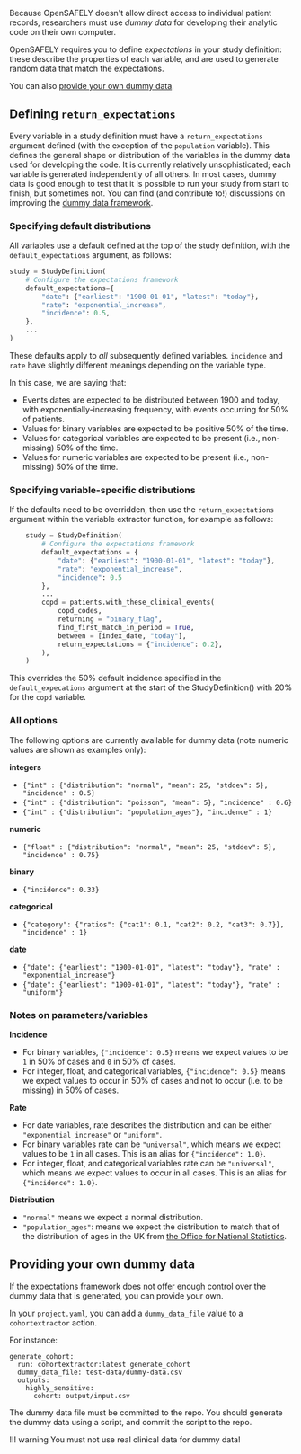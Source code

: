 Because OpenSAFELY doesn't allow direct access to individual patient records, researchers must use *dummy data* for developing their analytic code on their own computer.

OpenSAFELY requires you to define *expectations* in your study definition: these describe the properties of each variable, and are used to generate random data that match the expectations.

You can also [provide your own dummy data](#providing-your-own-dummy-data).

## Defining `return_expectations`

Every variable in a study definition must have a `return_expectations` argument defined (with the exception of the `population` variable).
This defines the general shape or distribution of the variables in the dummy data used for developing the code.  It is currently relatively unsophisticated; each variable is generated independently of all others. In most cases, dummy data is good enough to test that it is possible to run your study from start to finish, but sometimes not. You can find (and contribute to!) discussions on improving the [dummy data framework](https://github.com/opensafely/cohort-extractor/issues/221).

### Specifying default distributions

All variables use a default defined at the top of the study definition, with the `default_expectations` argument, as follows:

```py
study = StudyDefinition(
    # Configure the expectations framework
    default_expectations={
        "date": {"earliest": "1900-01-01", "latest": "today"},
        "rate": "exponential_increase",
        "incidence": 0.5,
    },
    ...
)
```

These defaults apply to *all* subsequently defined variables. `incidence` and `rate` have slightly different meanings depending on the variable type. 

In this case, we are saying that:

* Events dates are expected to be distributed between 1900 and today, with exponentially-increasing frequency, with events occurring for 50% of patients.
* Values for binary variables are expected to be positive 50% of the time.
* Values for categorical variables are expected to be present (i.e., non-missing) 50% of the time.
* Values for numeric variables are expected to be present (i.e., non-missing) 50% of the time.

### Specifying variable-specific distributions
If the defaults need to be overridden, then use the `return_expectations` argument within the variable extractor function, for example as follows:

```py linenums="1" hl_lines="6 14"
    study = StudyDefinition(
        # Configure the expectations framework
        default_expectations = {
            "date": {"earliest": "1900-01-01", "latest": "today"},
            "rate": "exponential_increase",
            "incidence": 0.5
        },
        ...
        copd = patients.with_these_clinical_events(
            copd_codes,
            returning = "binary_flag",
            find_first_match_in_period = True,
            between = [index_date, "today"],
            return_expectations = {"incidence": 0.2},
        ),
    )
```
This overrides the 50% default incidence specified in the `default_expecations` argument at the start of the StudyDefinition() with 20% for the `copd` variable.

### All options
The following options are currently available for dummy data (note numeric values are shown as examples only):

**integers**

* `{"int" : {"distribution": "normal", "mean": 25, "stddev": 5}, "incidence" : 0.5}`
* `{"int" : {"distribution": "poisson", "mean": 5}, "incidence" : 0.6}`
* `{"int" : {"distribution": "population_ages"}, "incidence" : 1}`

**numeric**

* `{"float" : {"distribution": "normal", "mean": 25, "stddev": 5}, "incidence" : 0.75}`

**binary**

* `{"incidence": 0.33}`

**categorical**

* `{"category": {"ratios": {"cat1": 0.1, "cat2": 0.2, "cat3": 0.7}}, "incidence" : 1}`

**date**

*	`{"date": {"earliest": "1900-01-01", "latest": "today"}, "rate" : "exponential_increase"}`
*	`{"date": {"earliest": "1900-01-01", "latest": "today"}, "rate" : "uniform"}`


### Notes on parameters/variables

**Incidence**

* For binary variables, `{"incidence": 0.5}` means we expect values to be `1` in 50% of cases and `0` in 50% of cases.
* For integer, float, and categorical variables, `{"incidence": 0.5}` means we expect values to occur in 50% of cases and not to occur (i.e. to be missing) in 50% of cases.

**Rate**

* For date variables, rate describes the distribution and can be either `"exponential_increase"` or `"uniform"`.
* For binary variables rate can be `"universal"`, which means we expect values to be `1` in all cases.
  This is an alias for `{"incidence": 1.0}`.
* For integer, float, and categorical variables rate can be `"universal"`, which means we expect values to occur in all cases.
  This is an alias for `{"incidence": 1.0}`.

**Distribution**

* `"normal"` means we expect a normal distribution.
* `"population_ages"`: means we expect the distribution to match that of the distribution of ages in the UK from [the Office for National Statistics](https://www.ons.gov.uk/peoplepopulationandcommunity/populationandmigration/populationprojections/).

## Providing your own dummy data

If the expectations framework does not offer enough control over the dummy data that is generated, you can provide your own.

In your `project.yaml`, you can add a `dummy_data_file` value to a `cohortextractor` action.

For instance:

```
generate_cohort:
  run: cohortextractor:latest generate_cohort
  dummy_data_file: test-data/dummy-data.csv
  outputs:
    highly_sensitive:
      cohort: output/input.csv

```

The dummy data file must be committed to the repo.
You should generate the dummy data using a script, and commit the script to the repo.

!!! warning
You must not use real clinical data for dummy data!
